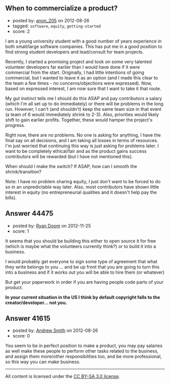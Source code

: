 ## When to commercialize a product?

- posted by: [anon_205](https://stackexchange.com/users/-1/19418-anon-205) on 2012-08-26
- tagged: `software`, `equity`, `getting-started`
- score: 2

I am a young university student with a good number of years experience in both small/large software companies. This has put me in a good position to find strong student developers and lead/consult for team projects.

Recently, I started a promising project and took on some very talented volunteer developers far earlier than I would have done if it were commercial from the start. Originally, I had little intentions of going commercial, but I wanted to leave it as an option (and I made this clear to the team a few times - no concerns/objections were expressed). Now, based on expressed interest, I am now sure that I want to take it that route.

My gut instinct tells me I should do this ASAP and pay contributors a salary (which I'm all set up to do immediately) or there will be problems in the long run. However, I can't (and shouldn't) keep the same team size in that event (a team of 6 would immediately shrink to 2-3). Also, priorities would likely shift to gain earlier profits. Together, these would hamper the project's progress.

Right now, there are no problems. No one is asking for anything, I have the final say on all decisions, and I am taking all losses in terms of resources. I'm just worried that continuing this way is just asking for problems later. I want to be completely ethical/fair and as the product gains success contributors will be rewarded (but I have not mentioned this).

When should I make the switch? If ASAP, how can I smooth the shrink/transition?

Note: I have no problem sharing equity, I just don't want to be forced to do so in an unpredictable way later. Also, most contributors have shown little interest in equity (no entrepreneurial qualities and it doesn't help pay the bills).


## Answer 44475

- posted by: [Ryan Doom](https://stackexchange.com/users/-1/5655-ryan-doom) on 2012-11-25
- score: 1

It seems that you should be building this either to open source it for free (which is maybe what the volunteers currently think?) or to build it into a business.

I would probably get everyone to sign some type of agreement that what they write belongs to you ... and be up front that you are going to turn this into a business and if it works out you will be able to hire them (or whatever)

But get your paperwork in order if you are having people code parts of your product.  

**In your current situation in the US I think by default copyright falls to the creator/developer... not you.**


## Answer 41615

- posted by: [Andrew Smith](https://stackexchange.com/users/-1/18504-andrew-smith) on 2012-08-26
- score: 0

You seem to be in perfect position to make a product, you may pay salaries as well make these people to perform other tasks related to the business, and assign them more/other responsibilities too, and be more professional, so this way you can make business.



---

All content is licensed under the [CC BY-SA 3.0 license](https://creativecommons.org/licenses/by-sa/3.0/).

